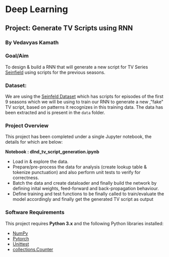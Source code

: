 # Deep Learning 

## Project: Generate TV Scripts using RNN

### By Vedavyas Kamath

### Goal/Aim
To design & build a RNN that will generate a new script for TV Series [Seinfield](https://en.wikipedia.org/wiki/Seinfeld) using scripts for the previous seasons.

### Dataset:
We are using the [Seinfeld Dataset](https://www.kaggle.com/thec03u5/seinfeld-chronicles#scripts.csv) which has scripts for episodes of the first 9 seasons which we will be using to train our RNN to generate a new ,"fake" TV script, based on patterns it recognizes in this training data. The data has been extracted and is present in the `data` folder. 

### Project Overview
This project has been completed under a single Jupyter notebook, the details for which are below:

**Notebook : dlnd_tv_script_generation.ipynb**
* Load in & explore the data.
* Prepare/pre-process the data for analysis (create lookup table & tokenize punctuation) and also perform unit tests to verify for correctness.
* Batch the data and create dataloader and finally build the network by defining inital weights, feed-forward and back-propagation behaviour.
* Define training and test functions to be finally called to train/evaluate the model accordingly and finally get the generated TV script as output


### Software Requirements
This project requires **Python 3.x** and the following Python libraries installed:

- [NumPy](http://www.numpy.org/)
- [Pytorch](https://pytorch.org/)
- [Unittest](https://docs.python.org/2/library/unittest.html)
- [collections.Counter](https://docs.python.org/2/library/collections.html#collections.Counter)